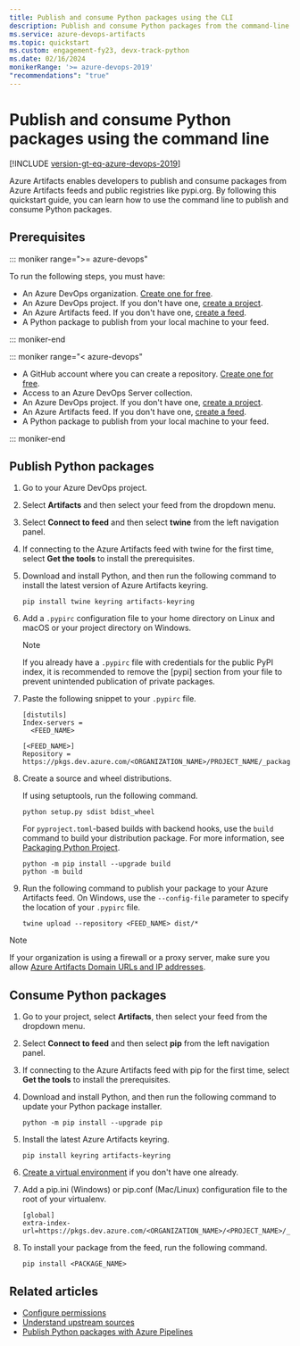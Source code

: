 ```yaml
---
title: Publish and consume Python packages using the CLI
description: Publish and consume Python packages from the command-line interface.
ms.service: azure-devops-artifacts
ms.topic: quickstart
ms.custom: engagement-fy23, devx-track-python
ms.date: 02/16/2024
monikerRange: '>= azure-devops-2019'
"recommendations": "true"
---
```


# Publish and consume Python packages using the command line

[!INCLUDE [version-gt-eq-azure-devops-2019](../../includes/version-gt-eq-2019.md)]

Azure Artifacts enables developers to publish and consume packages from Azure Artifacts feeds and public registries like pypi.org. By following this quickstart guide, you can learn how to use the command line to publish and consume Python packages.

## Prerequisites

::: moniker range=">= azure-devops"

To run the following steps, you must have:

- An Azure DevOps organization. [Create one for free](../../pipelines/get-started/pipelines-sign-up.md).
- An Azure DevOps project. If you don't have one, [create a project](../../organizations/projects/create-project.md).
- An Azure Artifacts feed. If you don't have one, [create a feed](python-packages.md#create-a-feed).
- A Python package to publish from your local machine to your feed.
 
::: moniker-end

::: moniker range="< azure-devops"

- A GitHub account where you can create a repository. [Create one for free](https://github.com).
- Access to an Azure DevOps Server collection.
- An Azure DevOps project. If you don't have one, [create a project](../../organizations/projects/create-project.md).
- An Azure Artifacts feed. If you don't have one, [create a feed](python-packages.md#create-a-feed).
- A Python package to publish from your local machine to your feed.

::: moniker-end

## Publish Python packages

1. Go to your Azure DevOps project.

1. Select **Artifacts** and then select your feed from the dropdown menu.

1. Select **Connect to feed** and then select **twine** from the left navigation panel.

1. If connecting to the Azure Artifacts feed with twine for the first time, select **Get the tools** to install the prerequisites.
 
1. Download and install Python, and then run the following command to install the latest version of Azure Artifacts keyring.

    ```Command
    pip install twine keyring artifacts-keyring
    ```

1. Add a `.pypirc` configuration file to your home directory on Linux and macOS or your project directory on Windows.

    > [!NOTE]
    > If you already have a `.pypirc` file with credentials for the public PyPI index, it is recommended to remove the [pypi] section from your file to prevent unintended publication of private packages.

1. Paste the following snippet to your `.pypirc` file.

    ```Command
    [distutils]
    Index-servers =
      <FEED_NAME>
    
    [<FEED_NAME>]
    Repository = https://pkgs.dev.azure.com/<ORGANIZATION_NAME>/PROJECT_NAME/_packaging/<FEED_NAME>/pypi/upload/
    ```

1. Create a source and wheel distributions.  

    If using setuptools, run the following command.

   ```Command
   python setup.py sdist bdist_wheel
   ```

    For `pyproject.toml`-based builds with backend hooks, use the `build` command to build your distribution package. For more information, see [Packaging Python Project](https://packaging.python.org/en/latest/tutorials/packaging-projects).

    ```Command
    python -m pip install --upgrade build
    python -m build
    ```   

1. Run the following command to publish your package to your Azure Artifacts feed. On Windows, use the `--config-file` parameter to specify the location of your `.pypirc` file.

   ```
   twine upload --repository <FEED_NAME> dist/*
   ```

> [!NOTE]
> If your organization is using a firewall or a proxy server, make sure you allow [Azure Artifacts Domain URLs and IP addresses](../../organizations/security/allow-list-ip-url.md#azure-artifacts).

## Consume Python packages

1. Go to your project, select **Artifacts**, then select your feed from the dropdown menu.

1. Select **Connect to feed** and then select **pip** from the left navigation panel.

1. If connecting to the Azure Artifacts feed with pip for the first time, select **Get the tools** to install the prerequisites.

1. Download and install Python, and then run the following command to update your Python package installer.

    ```Command
    python -m pip install --upgrade pip
    ```

1. Install the latest Azure Artifacts keyring.

    ```Command
    pip install keyring artifacts-keyring
    ```

1. [Create a virtual environment](https://docs.python.org/3/library/venv.html) if you don't have one already.

1. Add a pip.ini (Windows) or pip.conf (Mac/Linux) configuration file to the root of your virtualenv.

    ```Command
    [global]
    extra-index-url=https://pkgs.dev.azure.com/<ORGANIZATION_NAME>/<PROJECT_NAME>/_packaging/<FEED_NAME>/pypi/simple/
    ```

1. To install your package from the feed, run the following command.

   ```
   pip install <PACKAGE_NAME>
   ```

## Related articles

- [Configure permissions](../feeds/feed-permissions.md)
- [Understand upstream sources](../concepts/upstream-sources.md)
- [Publish Python packages with Azure Pipelines](../../pipelines/artifacts/pypi.md)

